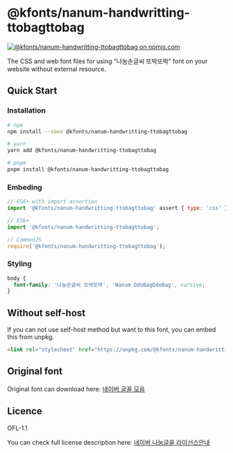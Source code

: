 # @kfonts/nanum-handwritting-ttobagttobag

[![@kfonts/nanum-handwritting-ttobagttobag on npmjs.com](https://img.shields.io/npm/v/%40kfonts%2Fnanum-handwritting-ttobagttobag)](https://www.npmjs.com/package/@kfonts/nanum-handwritting-ttobagttobag)

The CSS and web font files for using &OpenCurlyDoubleQuote;나눔손글씨 또박또박&CloseCurlyDoubleQuote; font on your website without external resource.

## Quick Start

### Installation

```sh
# npm
npm install --save @kfonts/nanum-handwritting-ttobagttobag

# yarn
yarn add @kfonts/nanum-handwritting-ttobagttobag

# pnpm
pnpm install @kfonts/nanum-handwritting-ttobagttobag
```

### Embeding

```js
// ES6+ with import assertion
import '@kfonts/nanum-handwritting-ttobagttobag' assert { type: 'css' };

// ES6+
import '@kfonts/nanum-handwritting-ttobagttobag';

// CommonJS
require('@kfonts/nanum-handwritting-ttobagttobag');
```

### Styling

```css
body {
  font-family: '나눔손글씨 또박또박', 'Nanum DdoBagDdoBag', cursive;
}
```

## Without self-host

If you can not use self-host method but want to this font, you can embed this from unpkg.

```html
<link rel="stylesheet" href="https://unpkg.com/@kfonts/nanum-handwritting-ttobagttobag/index.css" />
```

## Original font

Original font can download here: [네이버 글꼴 모음](https://hangeul.naver.com/font)

## Licence

OFL-1.1

You can check full license description here: [네이버 나눔글꼴 라이선스안내](https://help.naver.com/service/30016/contents/18088?osType=PC&lang=ko)
